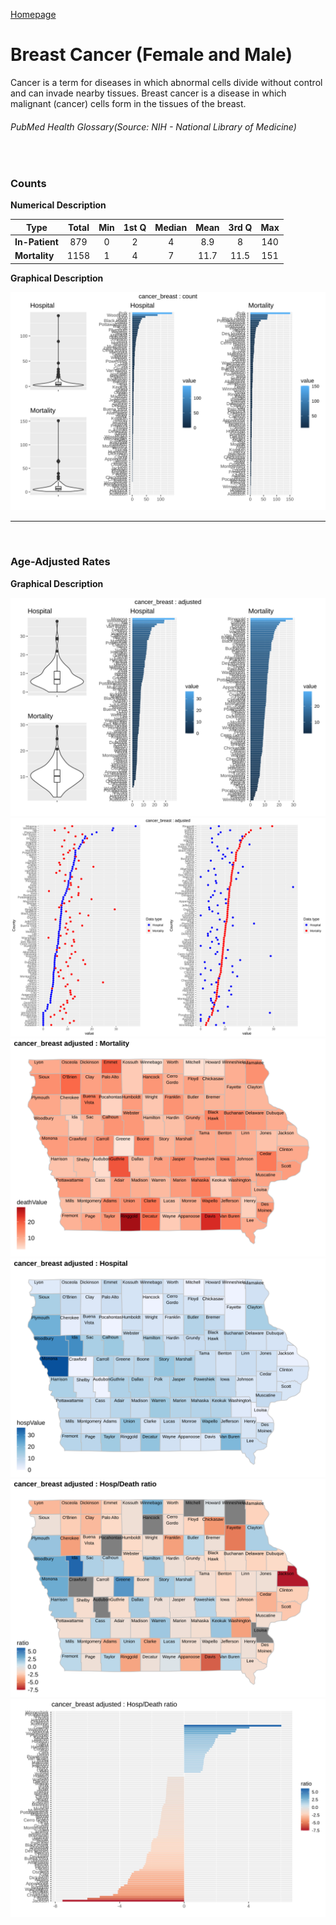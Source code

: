 [Homepage](/practicum)
# Breast Cancer (Female and Male)

Cancer is a term for diseases in which abnormal cells divide without control and can invade nearby tissues. Breast cancer is a disease in which malignant (cancer) cells form in the tissues of the breast.
###### PubMed Health Glossary(Source: NIH - National Library of Medicine)
<br>

### Counts

**Numerical Description**

Type | Total | Min | 1st Q | Median | Mean | 3rd Q | Max
---| :---: | :---: | :---: | :---: | :---: | :---: | :---:
**In-Patient** | 879 | 0 | 2 | 4 | 8.9 | 8 | 140
**Mortality** | 1158 | 1 | 4 | 7 | 11.7 | 11.5 | 151

**Graphical Description**

![img](/images/cancer_breast_count_grid.svg)


***

<br>

### Age-Adjusted Rates

**Graphical Description**

![img](/images/cancer_breast_adjusted_grid.svg)
![img](/images/cancer_breast_adjusted_dotplots.svg)
![img](/images/cancer_breast_adjusted_dmap.svg)
![img](/images/cancer_breast_adjusted_hmap.svg)
![img](/images/cancer_breast_adjusted_rmap.svg)
![img](/images/cancer_breast_adjusted_ratiobar.svg)
